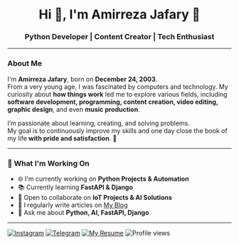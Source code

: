 <h1 align="center">Hi 👋, I'm Amirreza Jafary 🍷</h1>
<h3 align="center">Python Developer | Content Creator | Tech Enthusiast</h3>

---

### **About Me**

I'm **Amirreza Jafary**, born on **December 24, 2003**.  
From a very young age, I was fascinated by computers and technology. My curiosity about **how things work** led me to explore various fields, including **software development, programming, content creation, video editing, graphic design**, and even **music production**.  

I’m passionate about learning, creating, and solving problems.  
My goal is to continuously improve my skills and one day close the book of my life **with pride and satisfaction**. 🚀

---


### **🚀 What I'm Working On**
- 🌐 I'm currently working on **Python Projects & Automation**
- 📚 Currently learning **FastAPI & Django**
- 🤝 Open to collaborate on **IoT Projects & AI Solutions**
- 📝 I regularly write articles on [My Blog](https://yourwebsite.com)
- 💬 Ask me about **Python, AI, FastAPI, Django**

---



[![Instagram](https://img.shields.io/badge/Instagram-E4405F?style=for-the-badge&logo=instagram&logoColor=white)](https://instagram.com/amirrezaw_jafary)
[![Telegram](https://img.shields.io/badge/Telegram-0088cc?style=for-the-badge&logo=telegram&logoColor=white)](https://t.me/Pv_Amirrexa)
[![My Resume](https://img.shields.io/badge/my%20resume-FFD700?style=for-the-badge&logo=readme&logoColor=black)](https://yourresume.com)
![Profile views](https://komarev.com/ghpvc/?username=AmirrezaJafary&label=Profile%20views&color=brightgreen&style=for-the-badge)


